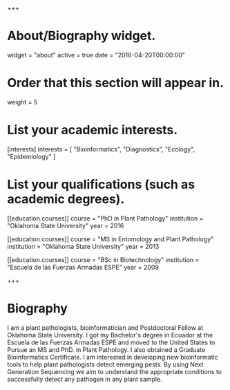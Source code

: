 +++
# About/Biography widget.
widget = "about"
active = true
date = "2016-04-20T00:00:00"

# Order that this section will appear in.
weight = 5

# List your academic interests.
[interests]
  interests = [
    "Bioinformatics",
    "Diagnostics",
    "Ecology",
	"Epidemiology"
  ]

# List your qualifications (such as academic degrees).
[[education.courses]]
  course = "PhD in Plant Pathology"
  institution = "Oklahoma State University"
  year = 2016

[[education.courses]]
  course = "MS in Entomology and Plant Pathology"
  institution = "Oklahoma State University"
  year = 2013

[[education.courses]]
  course = "BSc in Biotechnology"
  institution = "Escuela de las Fuerzas Armadas ESPE"
  year = 2009
 
+++

# Biography
I am a plant pathologists, bioinformatician and Postdoctoral Fellow at Oklahoma State University. I got my Bachelor's degree in Ecuador at the Escuela de las Fuerzas Armadas ESPE and 
moved to the United States to Pursue an MS and PhD. in Plant Pathology. I also obtained a Graduate Bioinformatics Certificate. I am interested in developing new bioinformatic tools 
to help plant pathologists detect emerging pests. By using Next Generation Sequencing we aim to understand the appropriate conditions to successfully detect any pathogen in any plant sample.
